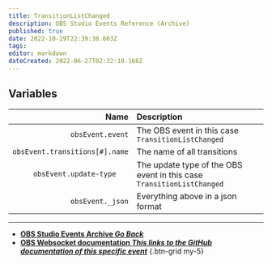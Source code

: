 ```yaml
---
title: TransitionListChanged
description: OBS Studio Events Reference (Archive)
published: true
date: 2022-10-29T22:39:38.603Z
tags: 
editor: markdown
dateCreated: 2022-06-27T02:32:10.168Z
---
```


## Variables
Name | Description
----:|:------------
`obsEvent.event` | The OBS event in this case `TransitionListChanged`
`obsEvent.transitions[#].name` | The name of all transitions
`obsEvent.update-type	` | The update type of the OBS event in this case `TransitionListChanged`
`obsEvent._json` | Everything above in a json format

---

- [<i class="mdi mdi-chevron-left"></i>**OBS Studio Events Archive *Go Back***](/Broadcasters/OBS/Archive/Events)
- [<i class="mdi mdi-github"></i> **OBS Websocket documentation *This links to the GitHub documentation of this specific event***](https://github.com/obsproject/obs-websocket/blob/4.x-current/docs/generated/protocol.md#transitionlistchanged)
{.btn-grid my-5}